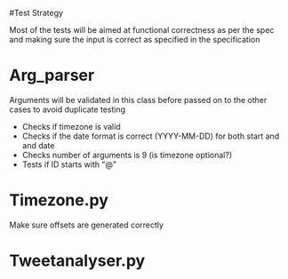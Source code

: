#Test Strategy

Most of the tests will be aimed at functional correctness as per the spec
and making sure the input is correct as specified in the specification



# Arg_parser
Arguments will be validated in this class before passed on to the other
cases to avoid duplicate testing
- Checks if timezone is valid
- Checks if the date format is correct (YYYY-MM-DD) for both
start and and date
- Checks number of arguments is 9 (is timezone optional?)
- Tests if ID starts with "@"


# Timezone.py

Make sure offsets are generated correctly
 
# Tweetanalyser.py

